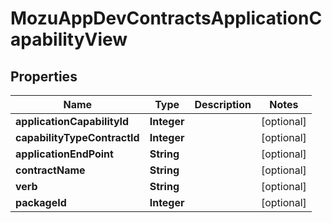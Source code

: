 
# MozuAppDevContractsApplicationCapabilityView

## Properties
Name | Type | Description | Notes
------------ | ------------- | ------------- | -------------
**applicationCapabilityId** | **Integer** |  |  [optional]
**capabilityTypeContractId** | **Integer** |  |  [optional]
**applicationEndPoint** | **String** |  |  [optional]
**contractName** | **String** |  |  [optional]
**verb** | **String** |  |  [optional]
**packageId** | **Integer** |  |  [optional]



